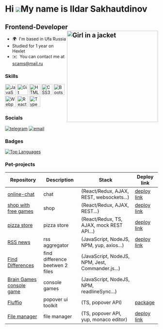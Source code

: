 Hi ![](https://user-images.githubusercontent.com/18350557/176309783-0785949b-9127-417c-8b55-ab5a4333674e.gif)My name is Ildar Sakhautdinov
==========================================================================================================================================

Frontend-Developer <img align="right" src="https://media0.giphy.com/media/v1.Y2lkPTc5MGI3NjExdDlyMTBlNTVybWMzdWZ5a3Q0YWc4NmdkbXQzb3NydWlyNGF1YXlmbSZlcD12MV9pbnRlcm5hbF9naWZfYnlfaWQmY3Q9Zw/JIX9t2j0ZTN9S/giphy.gif" alt="Girl in a jacket" style="width:300px;height:300px;">
------------------

* 🌍  I'm based in Ufa Russia
*  Studied for 1 year on Hexlet
* ✉️  You can contact me at [scams@mail.ru](mailto:scams@mail.ru)

### Skills


<p align="left">
<a href="https://developer.mozilla.org/en-US/docs/Web/JavaScript" target="_blank" rel="noreferrer"><img src="https://raw.githubusercontent.com/danielcranney/readme-generator/main/public/icons/skills/javascript-colored.svg" width="36" height="36" alt="JavaScript" /></a>
<a href="https://git-scm.com/" target="_blank" rel="noreferrer"><img src="https://raw.githubusercontent.com/danielcranney/readme-generator/main/public/icons/skills/git-colored.svg" width="36" height="36" alt="Git" /></a>
<a href="https://developer.mozilla.org/en-US/docs/Glossary/HTML5" target="_blank" rel="noreferrer"><img src="https://raw.githubusercontent.com/danielcranney/readme-generator/main/public/icons/skills/html5-colored.svg" width="36" height="36" alt="HTML5" /></a>
<a href="https://www.w3.org/TR/CSS/#css" target="_blank" rel="noreferrer"><img src="https://raw.githubusercontent.com/danielcranney/readme-generator/main/public/icons/skills/css3-colored.svg" width="36" height="36" alt="CSS3" /></a>
<a href="https://getbootstrap.com/" target="_blank" rel="noreferrer"><img src="https://raw.githubusercontent.com/danielcranney/readme-generator/main/public/icons/skills/bootstrap-colored.svg" width="36" height="36" alt="Bootstrap" /></a>
<a href="https://webpack.js.org/" target="_blank" rel="noreferrer"><img src="https://raw.githubusercontent.com/danielcranney/readme-generator/main/public/icons/skills/webpack-colored.svg" width="36" height="36" alt="Webpack" /></a>
<a href="https://reactjs.org/" target="_blank" rel="noreferrer"><img src="https://raw.githubusercontent.com/danielcranney/readme-generator/main/public/icons/skills/react-colored.svg" width="36" height="36" alt="React" /></a>
<a href="https://www.typescriptlang.org/" target="_blank" rel="noreferrer"><img src="https://raw.githubusercontent.com/danielcranney/readme-generator/main/public/icons/skills/typescript-colored.svg" width="36" height="36" alt="TypeScript" /></a>
</p>


### Socials

[![telegram](https://img.shields.io/badge/-telegram-0088cc?style=flat&logo=telegram&logoColor=white)](https://t.me/geophyzik)
[![email](https://img.shields.io/badge/-Email-c14438?style=flat&logo=Gmail&logoColor=white)](mailto:scams@mail.ru)

### Badges

<a href="https://github.com/geophyzik" align="left"><img src="https://github-readme-stats.vercel.app/api/top-langs/?username=geophyzik&langs_count=10&title_color=0891b2&text_color=ffffff&icon_color=0891b2&bg_color=1c1917&hide_border=true&locale=en&custom_title=Top%20%Languages" alt="Top Languages" /></a>

### Pet-projects

| Repository |  Description |  Stack | Deploy link |
| -- | -- | -- | -- |
| [online-chat](https://github.com/geophyzik/frontend-project-12) | chat |(React/Redux, AJAX, REST, websockets...) |[deploy link](https://frontend-project-12-production-48af.up.railway.app/login)|
| [shop with free games](https://github.com/geophyzik/game-shop) | shop | (React/Redux, AJAX, REST...) | [deploy link](https://game-shop-avito-2023.vercel.app/)|
| [pizza store](https://github.com/geophyzik/pizza-store) | pizza store | (React/Redux, TS, AJAX, mock REST API...) | [deploy link](https://pizza-store-lovat.vercel.app/)|
| [RSS news](https://github.com/geophyzik/frontend-project-11) | rss aggregator | (JavaScript, NodeJS, NPM, yup, axios...) | [deploy link](https://frontend-project-11-iota.vercel.app/)|
| [Find Differences](https://github.com/geophyzik/frontend-project-46) | find difference beetwen 2 files | (JavaScript, NodeJS, NPM, Jest, Commander.js...)|
| [Brain Games console game](https://github.com/geophyzik/frontend-project-44) | console games | (JavaScript, NodeJS, NPM, readlineSync...)|
| [Fluffio](https://github.com/geophyzik/fluffio)| popover ui toolkit | (TS, popover API) |  [package](https://www.npmjs.com/package/@fluffio/core)|
| [File manager](https://github.com/geophyzik/file-store)| file manager | (TS, popover API, yup, monaco editor) |  [deploy link](https://file-store-xi.vercel.app/)|

